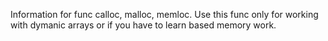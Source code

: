 Information for func calloc, malloc, memloc.
Use this func only for working with dymanic arrays or if  you have to learn based memory work.